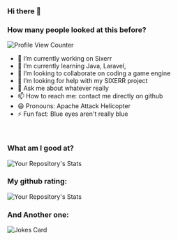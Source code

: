 ### Hi there 👋

<!--
**JCOCA-Tech/JCOCA-Tech** is a ✨ _special_ ✨ repository because its `README.md` (this file) appears on your GitHub profile.

Here are some ideas to get you started:
-->

### How many people looked at this before? <br>
![Profile View Counter](https://komarev.com/ghpvc/?username=JCOCA-Tech)
<br>
- 🔭 I’m currently working on Sixerr
- 🌱 I’m currently learning Java, Laravel,
- 👯 I’m looking to collaborate on coding a game engine
- 🤔 I’m looking for help with my SIXERR project
- 💬 Ask me about whatever really
- 📫 How to reach me: contact me directly on github
- 😄 Pronouns: Apache Attack Helicopter
- ⚡ Fun fact: Blue eyes aren't really blue
<br>

### What am I good at?<br>

![Your Repository's Stats](https://github-readme-stats.vercel.app/api/top-langs/?username=JCOCA-Tech&theme=blue-green)
<br>

### My github rating:<br>

![Your Repository's Stats](https://github-readme-stats.vercel.app/api?username=JCOCA-Tech&&show_icons=true&title_color=ffffff&icon_color=bb2acf&text_color=daf7dc&bg_color=151515)
<br>

### And Another one:<br>

![Jokes Card](https://readme-jokes.vercel.app/api)
<br>
